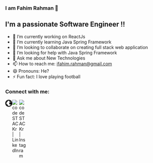 ### I am Fahim Rahman  👋
## I'm a passionate Software Engineer !!

- 🔭 I’m currently working on ReactJs
- 🌱 I’m currently learning Java Spring Framework
- 👯 I’m looking to collaborate on creating full stack web application
- 🤔 I’m looking for help with Java Spring Framework
- 💬 Ask me about New Technologies
- 📫 How to reach me: ifahim.rahman@gmail.com
- 😄 Pronouns: He?
- ⚡ Fun fact: I love playing football

### Connect with me:

[<img align="left" alt="codeSTACKr.com" width="22px" src="https://raw.githubusercontent.com/iconic/open-iconic/master/svg/globe.svg" />][website]
[<img align="left" alt="codeSTACKr | LinkedIn" width="22px" src="https://cdn.jsdelivr.net/npm/simple-icons@v3/icons/linkedin.svg" />][linkedin]
[<img align="left" alt="codeSTACKr | Instagram" width="22px" src="https://cdn.jsdelivr.net/npm/simple-icons@v3/icons/instagram.svg" />][instagram]









[instagram]: https://instagram.com/ifahimrahman
[linkedin]: https://linkedin.com/in/ifahimrahman
[website]: https://ifahimrahman.github.io/
